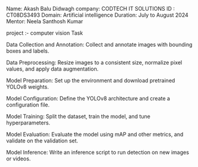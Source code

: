 Name: Akash Balu Didwagh
company: CODTECH IT SOLUTIONS
ID : CT08DS3493
Domain: Artificial intelligence
Duration: July to August 2024
Mentor: Neela Santhosh Kumar

project :- computer vision Task

Data Collection and Annotation:
Collect and annotate images with bounding boxes and labels.

Data Preprocessing:
Resize images to a consistent size, normalize pixel values, and apply data augmentation.

Model Preparation:
Set up the environment and download pretrained YOLOv8 weights.

Model Configuration:
Define the YOLOv8 architecture and create a configuration file.

Model Training:
Split the dataset, train the model, and tune hyperparameters.

Model Evaluation:
Evaluate the model using mAP and other metrics, and validate on the validation set.

Model Inference:
Write an inference script to run detection on new images or videos.

